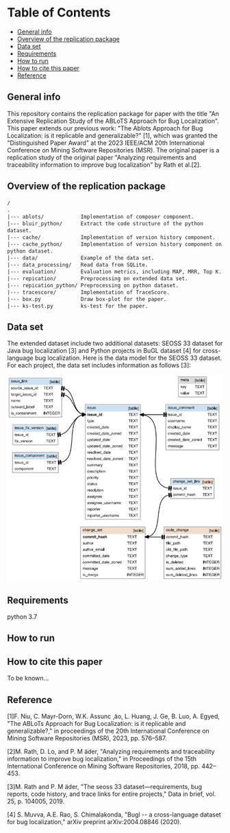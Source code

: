 # Table of Contents

* [General info](#1)
* [Overview of the replication package](#7)
* [Data set](#2)
* [Requirements](#3)
* [How to run](#4)
* [How to cite this paper](#5)
* [Reference](#6)

<h2 id="1"> General info </h2>
This repository contains the replication package for paper with the title "An Extensive Replication Study of the ABLoTS Approach for Bug Localization". This paper extends our previous work: "The Ablots Approach for Bug Localization: is it replicable and generalizable?" [1], which was granted the "Distinguished Paper Award" at the 2023 IEEE/ACM 20th International Conference on Mining Software Repositories (MSR). 
The original paper is a replication study of the original paper "Analyzing requirements and traceability information to improve bug localization" by Rath et al.[2].


<h2 id="7"> Overview of the replication package </h2>

    /
    .
    |--- ablots/            Implementation of composer component.	
    |--- bluir_python/      Extract the code structure of the python dataset.
    |--- cache/             Implementation of version history component.
    |--- cache_python/      Implementation of version history component on python dataset.
    |--- data/              Example of the data set.
    |--- data_processing/   Read data from SQLite.
    |--- evaluation/        Evaluation metrics, including MAP, MRR, Top K.
    |--- repication/        Preprocessing on extended data set.
    |--- repication_python/ Preprocessing on python dataset.
    |--- tracescore/        Implementation of TraceScore.
    |--- box.py             Draw box-plot for the paper.
    |--- ks-test.py         ks-test for the paper.

<h2 id="2"> Data set </h2>
The extended dataset include two additional datasets: SEOSS 33 dataset for Java bug localization [3] and Python projects in BuGL dataset [4] for cross-language bug localization.
Here is the data model for the SEOSS 33 dataset. For each project, the data set includes information as follows [3]:

![avatar](dataset.png)

<h2 id="3"> Requirements </h2>
python 3.7

<h2 id="4"> How to run </h2>

<h2 id="5"> How to  cite this paper </h2>

To be known...

<h2 id="6">Reference</h2>

[1]F. Niu, C. Mayr-Dorn, W.K. Assunc ̧ ̃ao, L. Huang, J. Ge, B. Luo, A. Egyed,
"The ABLoTs Approach for Bug Localization: is it replicable and generalizable?," 
in proceedings of the 20th International Conference on Mining Software 
Repositories (MSR), 2023, pp. 576–587.

[2]M. Rath, D. Lo, and P. M ̈ader, "Analyzing requirements and traceability
information to improve bug localization," in Proceedings of the 15th
International Conference on Mining Software Repositories, 2018, pp.
442–453.

[3]M. Rath and P. M ̈ader, "The seoss 33 dataset—requirements, bug reports,
code history, and trace links for entire projects," Data in brief, vol. 25,
p. 104005, 2019.

[4] S. Muvva, A.E. Rao, S. Chimalakonda, "Bugl -- a cross-language dataset for bug localization," arXiv preprint arXiv:2004.08846 (2020).
